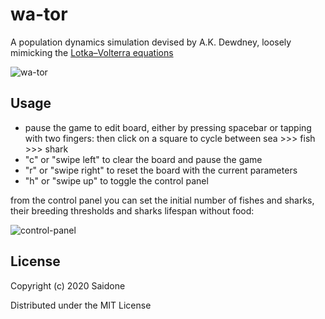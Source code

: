 # wa-tor

A population dynamics simulation devised by A.K. Dewdney, loosely mimicking the [Lotka–Volterra equations](https://en.wikipedia.org/wiki/Lotka%E2%80%93Volterra_equations)

![wa-tor](https://i.postimg.cc/yYDM4Png/wa-tor.png)

## Usage

* pause the game to edit board, either by pressing spacebar or tapping with two fingers: then click on a square to cycle between sea >>> fish >>> shark
* "c" or "swipe left" to clear the board and pause the game
* "r" or "swipe right" to reset the board with the current parameters
* "h" or "swipe up" to toggle the control panel

from the control panel you can set the initial number of fishes and sharks, their breeding thresholds and sharks lifespan without food:

![control-panel](https://i.postimg.cc/R0BytzmK/wa-tor-control-panel.png)

## License
Copyright (c) 2020 Saidone

Distributed under the MIT License
